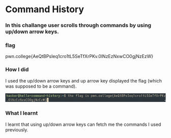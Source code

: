 # Command History
### In this challange user scrolls through commands by using up/down arrow keys.

### flag
pwn.college{AeQtBPsIeq1cro1tL5SeTfXrPKv.0lNzEzNxwCO0gjNzEzW}

### How I did
I used the up/down arrow keys and up arrow key displayed the flag (which was supposed to be a command).

![screenshot](history.png)

### What I learnt
I learnt that using up/down arrow keys can fetch me the commands I used previously.
